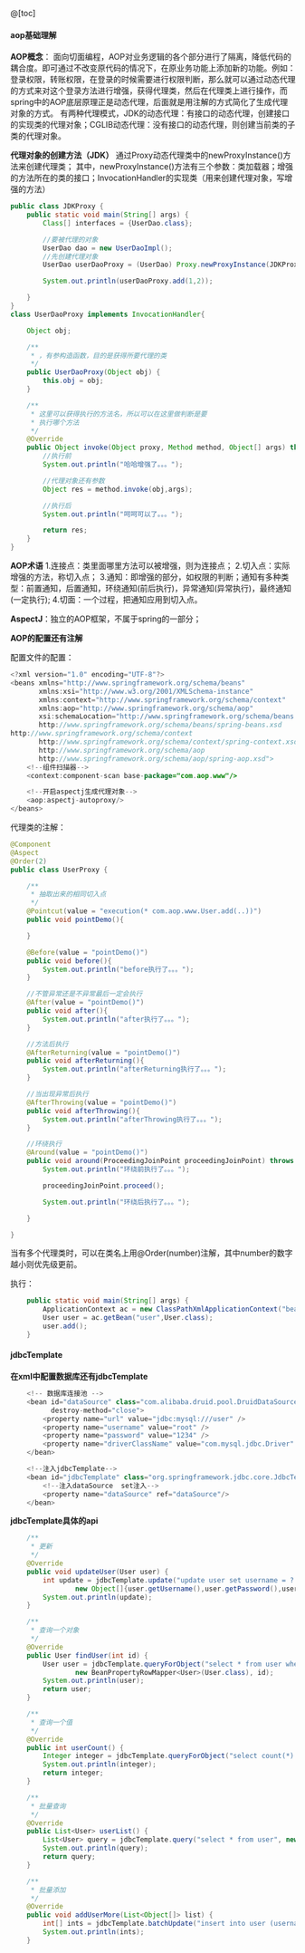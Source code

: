 ﻿@[toc]
#### aop基础理解
**AOP概念**：
		面向切面编程，AOP对业务逻辑的各个部分进行了隔离，降低代码的耦合度。即可通过不改变原代码的情况下，在原业务功能上添加新的功能。例如：登录权限，转账权限，在登录的时候需要进行权限判断，那么就可以通过动态代理的方式来对这个登录方法进行增强，获得代理类，然后在代理类上进行操作，而spring中的AOP底层原理正是动态代理，后面就是用注解的方式简化了生成代理对象的方式。
		有两种代理模式，JDK的动态代理：有接口的动态代理，创建接口的实现类的代理对象；CGLIB动态代理：没有接口的动态代理，则创建当前类的子类的代理对象。


**代理对象的创建方法（JDK）**
		通过Proxy动态代理类中的newProxyInstance()方法来创建代理类；
		其中，newProxyInstance()方法有三个参数：类加载器；增强的方法所在的类的接口；InvocationHandler的实现类（用来创建代理对象，写增强的方法）
```java
public class JDKProxy {
    public static void main(String[] args) {
        Class[] interfaces = {UserDao.class};

        //要被代理的对象
        UserDao dao = new UserDaoImpl();
        //先创建代理对象
        UserDao userDaoProxy = (UserDao) Proxy.newProxyInstance(JDKProxy.class.getClassLoader(), interfaces, new UserDaoProxy(dao));

        System.out.println(userDaoProxy.add(1,2));

    }
}
class UserDaoProxy implements InvocationHandler{

    Object obj;

    /**
     * ，有参构造函数，目的是获得所要代理的类
     */
    public UserDaoProxy(Object obj) {
        this.obj = obj;
    }

    /**
     * 这里可以获得执行的方法名，所以可以在这里做判断是要
     * 执行哪个方法
     */
    @Override
    public Object invoke(Object proxy, Method method, Object[] args) throws Throwable {
        //执行前
        System.out.println("哈哈增强了。。。");

        //代理对象还有参数
        Object res = method.invoke(obj,args);

        //执行后
        System.out.println("呵呵可以了。。。");

        return res;
    }
}
```

**AOP术语**
1.连接点：类里面哪里方法可以被增强，则为连接点；
2.切入点：实际增强的方法，称切入点；
3.通知：即增强的部分，如权限的判断；通知有多种类型：前置通知，后置通知，环绕通知(前后执行)，异常通知(异常执行)，最终通知(一定执行);
4.切面：一个过程，把通知应用到切入点。

**AspectJ**：独立的AOP框架，不属于spring的一部分；

**AOP的配置还有注解**

配置文件的配置：
```java
<?xml version="1.0" encoding="UTF-8"?>
<beans xmlns="http://www.springframework.org/schema/beans"
       xmlns:xsi="http://www.w3.org/2001/XMLSchema-instance"
       xmlns:context="http://www.springframework.org/schema/context"
       xmlns:aop="http://www.springframework.org/schema/aop"
       xsi:schemaLocation="http://www.springframework.org/schema/beans
       http://www.springframework.org/schema/beans/spring-beans.xsd
http://www.springframework.org/schema/context
       http://www.springframework.org/schema/context/spring-context.xsd
       http://www.springframework.org/schema/aop
       http://www.springframework.org/schema/aop/spring-aop.xsd">
	<!--组件扫描器-->
    <context:component-scan base-package="com.aop.www"/>

	<!--开启aspectj生成代理对象-->
    <aop:aspectj-autoproxy/>
</beans>
```
代理类的注解：
```java
@Component
@Aspect
@Order(2)
public class UserProxy {

    /**
     * 抽取出来的相同切入点
     */
    @Pointcut(value = "execution(* com.aop.www.User.add(..))")
    public void pointDemo(){

    }

    @Before(value = "pointDemo()")
    public void before(){
        System.out.println("before执行了。。。");
    }

    //不管异常还是不异常最后一定会执行
    @After(value = "pointDemo()")
    public void after(){
        System.out.println("after执行了。。。");
    }

    //方法后执行
    @AfterReturning(value = "pointDemo()")
    public void afterReturning(){
        System.out.println("afterReturning执行了。。。");
    }

    //当出现异常后执行
    @AfterThrowing(value = "pointDemo()")
    public void afterThrowing(){
        System.out.println("afterThrowing执行了。。。");
    }

    //环绕执行
    @Around(value = "pointDemo()")
    public void around(ProceedingJoinPoint proceedingJoinPoint) throws Throwable {
        System.out.println("环绕前执行了。。。");

        proceedingJoinPoint.proceed();

        System.out.println("环绕后执行了。。。");

    }

}
```
当有多个代理类时，可以在类名上用@Order(number)注解，其中number的数字越小则优先级更前。

执行：

```java
    public static void main(String[] args) {
        ApplicationContext ac = new ClassPathXmlApplicationContext("bean.xml");
        User user = ac.getBean("user",User.class);
        user.add();
    }
```
#### jdbcTemplate
**在xml中配置数据库还有jdbcTemplate**

```java
    <!-- 数据库连接池 -->
    <bean id="dataSource" class="com.alibaba.druid.pool.DruidDataSource"
          destroy-method="close">
        <property name="url" value="jdbc:mysql:///user" />
        <property name="username" value="root" />
        <property name="password" value="1234" />
        <property name="driverClassName" value="com.mysql.jdbc.Driver" />
    </bean>

    <!--注入jdbcTemplate-->
    <bean id="jdbcTemplate" class="org.springframework.jdbc.core.JdbcTemplate">
        <!--注入dataSource  set注入-->
        <property name="dataSource" ref="dataSource"/>
    </bean>

```
**jdbcTemplate具体的api**

```java
    /**
     * 更新
     */
    @Override
    public void updateUser(User user) {
        int update = jdbcTemplate.update("update user set username = ? ,password = ? where user_id = ?",
                new Object[]{user.getUsername(),user.getPassword(),user.getUserId()});
        System.out.println(update);
    }

    /**
     * 查询一个对象
     */
    @Override
    public User findUser(int id) {
        User user = jdbcTemplate.queryForObject("select * from user where user_id = ? ",
                new BeanPropertyRowMapper<User>(User.class), id);
        System.out.println(user);
        return user;
    }

    /**
     * 查询一个值
     */
    @Override
    public int userCount() {
        Integer integer = jdbcTemplate.queryForObject("select count(*) from user", Integer.class);
        System.out.println(integer);
        return integer;
    }

    /**
     * 批量查询
     */
    @Override
    public List<User> userList() {
        List<User> query = jdbcTemplate.query("select * from user", new BeanPropertyRowMapper<User>(User.class));
        System.out.println(query);
        return query;
    }

    /**
     * 批量添加
     */
    @Override
    public void addUserMore(List<Object[]> list) {
        int[] ints = jdbcTemplate.batchUpdate("insert into user (username,password) values(?,?)", list);
        System.out.println(ints);
    }
```

